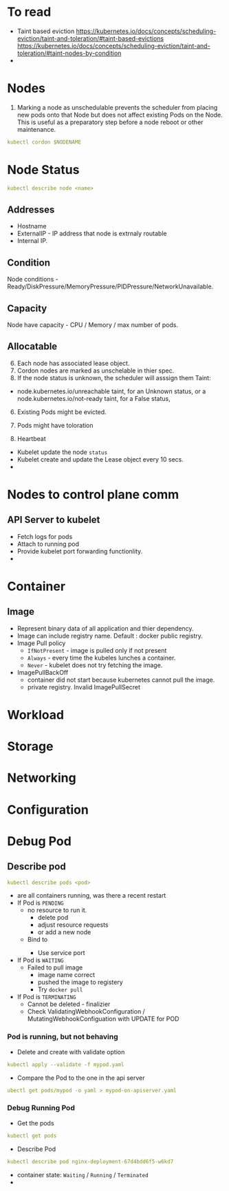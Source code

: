 # To read
- Taint based eviction 
https://kubernetes.io/docs/concepts/scheduling-eviction/taint-and-toleration/#taint-based-evictions
https://kubernetes.io/docs/concepts/scheduling-eviction/taint-and-toleration/#taint-nodes-by-condition
- 

# Nodes
1) Marking a node as unschedulable prevents the scheduler from placing new pods onto that Node but does not affect existing Pods on the Node. This is useful as a preparatory step before a node reboot or other maintenance.
```yaml
kubectl cordon $NODENAME
```
# Node Status
```yaml
kubectl describe node <name>
```
## Addresses
  - Hostname
  - ExternalIP - IP address that node is extrnaly routable
  - Internal IP.
## Condition
   Node conditions - Ready/DiskPressure/MemoryPressure/PIDPressure/NetworkUnavailable.
## Capacity
   Node have capacity - CPU / Memory / max number of pods.
## Allocatable

6) Each node has associated lease object.
4) Cordon nodes are marked as unschelable in thier spec.
5) If the node status is unknown, the scheduler will asssign them Taint:
  - node.kubernetes.io/unreachable taint, for an Unknown status, or a node.kubernetes.io/not-ready taint, for a False status,
6) Existing Pods might be evicted. 
7) Pods might have toloration

9) Heartbeat
  - Kubelet update the node `status`
  - Kubelet create and update the Lease object every 10 secs. 
  - 

# Nodes to control plane comm
## API Server to kubelet
- Fetch logs for pods
- Attach to running pod
- Provide kubelet port forwarding functionlity.
- 

# Container
## Image
- Represent binary data of all application and thier dependency.
- Image can include registry name. Default : docker public registry.
- Image Pull policy
  - `IfNotPresent` - image is pulled only if not present
  -  `Always` - every time the kubeles lunches a container.
  -  `Never` - kubelet does not try fetching the image.
- ImagePullBackOff
  - container did not start because kubernetes cannot pull the image.
  - private registry. Invalid ImagePullSecret

# Workload
# Storage
# Networking
# Configuration



# Debug Pod

## Describe pod
```yaml
kubectl describe pods <pod>
```
- are all containers running, was there a recent restart
- If Pod is `PENDING`
  - no resource to run it.
    - delete pod
    - adjust resource requests
    - or add a new node
  - Bind to <host port>
    - Use service port
- If Pod is `WAITING`
  - Failed to pull image
    - image name correct
    - pushed the image to registery
    - Try `docker pull`
- If Pod is `TERMINATING`
  - Cannot be deleted - finalizier
  - Check ValidatingWebhookConfiguration / MutatingWebhookConfiguation with UPDATE for POD

### Pod is running, but not behaving
- Delete and create with validate option
```yaml
kubectl apply --validate -f mypod.yaml
```
- Compare the Pod to the one in the api server
```yaml
ubectl get pods/mypod -o yaml > mypod-on-apiserver.yaml
```
### Debug Running Pod

- Get the pods
```yaml
kubectl get pods
```

- Describe Pod
```yaml
kubectl describe pod nginx-deployment-67d4bdd6f5-w6kd7
```
- container state: `Waiting` / `Running` / `Terminated` 
- 